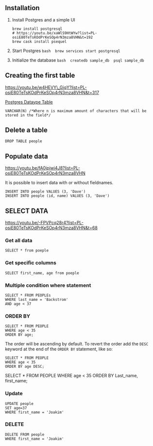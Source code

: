 Installation
------------

1.  Install Postgres and a simple UI

        brew install postgresql
        # https://youtu.be/xaWlS9HtWYw?list=PL-osiE80TeTsKOdPrKeSOp4rN3mza8VHN&t=192
        brew cask install psequel 

2.  Start Postgres `bash  brew services start postgresql`

3.  Initialize the database `bash  createdb sample_db  psql sample_db`

Creating the first table
------------------------

https://youtu.be/w4HEVY\_GjqY?list=PL-osiE80TeTsKOdPrKeSOp4rN3mza8VHN&t=317

[Postgres Dataype Table](https://www.postgresql.org/docs/9.5/static/datatype.html#DATATYPE-TABLE)

    VARCHAR(N) /*Where n is maximum amount of characters that will be stored in the field*/

Delete a table
--------------

    DROP TABLE people

Populate data
-------------

https://youtu.be/fA0jpjwi4J8?list=PL-osiE80TeTsKOdPrKeSOp4rN3mza8VHN

It is possible to insert data with or without fieldnames.

    INSERT INTO people VALUES (3, 'Dave')
    INSERT INTO people (id, name) VALUES (3, 'Dave')

SELECT DATA
-----------

https://youtu.be/-FPVPcq28r4?list=PL-osiE80TeTsKOdPrKeSOp4rN3mza8VHN&t=68

### Get all data

    SELECT * from poeple

### Get specific columns

    SELECT first_name, age from poeple

### Multiple condition where statement

    SELECT * FROM PEOPLEs
    WHERE last_name = 'Backstrom'
    AND age < 37

### ORDER BY

    SELECT * FROM PEOPLE
    WHERE age < 35
    ORDER BY age;

The order will be ascending by default. To revert the order add the `DESC` keyword at the end of the `ORDER BY` statement, like so:

    SELECT * FROM PEOPLE
    WHERE age < 35
    ORDER BY age DESC;

SELECT \* FROM PEOPLE WHERE age &lt; 35 ORDER BY Last\_name, first\_name;

### Update

    UPDATE people
    SET age=37
    WHERE first_name = 'Joakim'

### DELETE

    DELETE FROM people
    WHERE first_name = 'Joakim'
